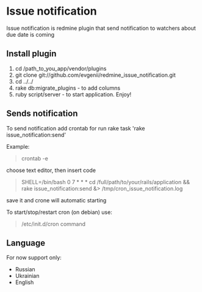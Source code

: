 # Issue notification
Issue notification is redmine plugin that send notification to watchers about due date is coming

## Install plugin
1. cd /path_to_you_app/vendor/plugins
2. git clone git://github.com/evgenii/redmine_issue_notification.git
3. cd ../../ 
4. rake db:migrate_plugins - to add columns
5. ruby script/server - to start application. Enjoy!

## Sends notification
To send notification add crontab for run rake task 'rake issue_notification:send'

Example:

> crontab -e

choose text editor, then insert code

> SHELL=/bin/bash
> 0 7 * * * cd /full/path/to/your/rails/application && rake issue_notification:send &> /tmp/cron_issue_notification.log

save it and crone will automatic starting 

To start/stop/restart cron (on debian) use:
> /etc/init.d/cron command

## Language
For now support only:
* Russian
* Ukrainian
* English

